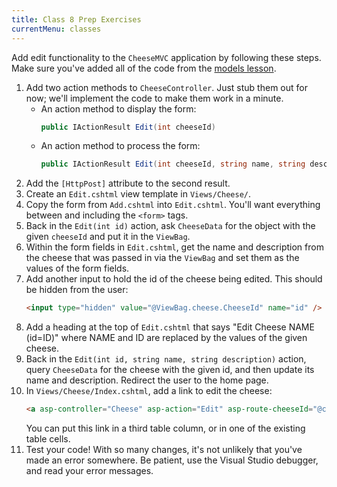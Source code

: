 ```yaml
---
title: Class 8 Prep Exercises
currentMenu: classes
---
```


Add edit functionality to the `CheeseMVC` application by following these steps. Make sure you've added all of the code from the [models lesson](../../videos/intro-to-mvc-models/).

1. Add two action methods to `CheeseController`. Just stub them out for now; we'll implement the code to make them work in a minute.
    - An action method to display the form:
        ```csharp
        public IActionResult Edit(int cheeseId)
        ```
    - An action method to process the form:
        ```csharp
        public IActionResult Edit(int cheeseId, string name, string description)
        ```
1. Add the `[HttpPost]` attribute to the second result.
1. Create an `Edit.cshtml` view template in `Views/Cheese/`.
1. Copy the form from `Add.cshtml` into `Edit.cshtml`. You'll want everything between and including the `<form>` tags.
1. Back in the `Edit(int id)` action, ask `CheeseData` for the object with the given `cheeseId` and put it in the `ViewBag`.
1. Within the form fields in `Edit.cshtml`, get the name and description from the cheese that was passed in via the `ViewBag` and set them as the values of the form fields.
1. Add another input to hold the id of the cheese being edited. This should be hidden from the user:
    ```html
    <input type="hidden" value="@ViewBag.cheese.CheeseId" name="id" />
    ```
1. Add a heading at the top of `Edit.cshtml` that says "Edit Cheese NAME (id=ID)" where NAME and ID are replaced by the values of the given cheese.
1. Back in the `Edit(int id, string name, string description)` action, query `CheeseData` for the cheese with the given id, and then update its name and description. Redirect the user to the home page.
1. In `Views/Cheese/Index.cshtml`, add a link to edit the cheese:
    ```html
    <a asp-controller="Cheese" asp-action="Edit" asp-route-cheeseId="@cheese.CheeseId">edit</a>
    ```
    You can put this link in a third table column, or in one of the existing table cells.
1. Test your code! With so many changes, it's not unlikely that you've made an error somewhere. Be patient, use the Visual Studio debugger, and read your error messages.
